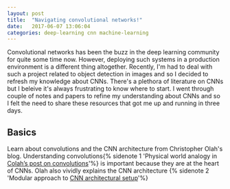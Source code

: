 ```yaml
---
layout: post
title:  "Navigating convolutional networks!"
date:   2017-06-07 13:06:04
categories: deep-learning cnn machine-learning
---
```


Convolutional networks has been the buzz in the deep learning community 
for quite some time now. However, deploying such systems in a production 
environment is a different thing altogether. Recently, I'm had to deal with 
such a project related to object detection in images and so I decided to 
refresh my knowledge about CNNs. There's a plethora of literature on CNNs but 
I beleive it's always frustrating to know where to start. I went through couple 
of notes and papers to refine my understanding about CNNs and so I felt the need 
to share these resources that got me up and running in three days.


## Basics
Learn about convolutions and the CNN architecture from Christopher Olah's blog. 
Understanding convolutions{% sidenote 1 'Physical world analogy in [Colah’s post on convolutions](http://colah.github.io/posts/2014-07-Understanding-Convolutions/)'%}
is important because they are at the heart of CNNs. Olah also vividly explains
the CNN architecture {% sidenote 2 'Modular approach to [CNN architectural setup](http://colah.github.io/posts/2014-07-Conv-Nets-Modular/)'%}


